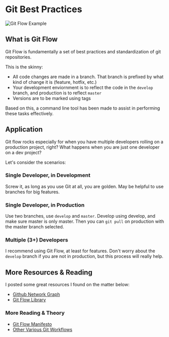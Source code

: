 # Git Best Practices

![Git Flow Example](http://nvie.com/img/git-model@2x.png "Git Flow Example")

## What is Git Flow

Git Flow is fundamentally a set of best practices and standardization of git repositories.

This is the skinny:

* All code changes are made in a branch. That branch is prefixed by what kind of change it is (feature, hotfix, etc.)
* Your development enviornment is to reflect the code in the `develop` branch, and production is to reflect `master`
* Versions are to be marked using tags

Based on this, a command line tool has been made to assist in performing these tasks effectively.

## Application

Git flow rocks especially for when you have multiple developers rolling on a production project, right? What happens when you are just one developer on a dev project?

Let's consider the scenarios:

### Single Developer, in Development

Screw it, as long as you use Git at all, you are golden.  May be helpful to use branches for big features.

### Single Developer, in Production

Use two branches, use `develop` and `master`.  Develop using develop, and make sure master is only master.  Then you can `git pull` on production with the master branch selected.

### Multiple (3+) Developers

I recommend using Git Flow, at least for features. Don't worry about the `develop` branch if you are not in production, but this process will really help.

## More Resources & Reading

I posted some great resources I found on the matter below:

* [Github Network Graph](https://github.com/ethode/ordercollector.com/network)
* [Git Flow Library](https://github.com/nvie/gitflow)

### More Reading & Theory

* [Git Flow Manifesto](http://nvie.com/posts/a-successful-git-branching-model/)
* [Other Various Git Workflows](https://www.atlassian.com/git/tutorials/comparing-workflows/centralized-workflow)
